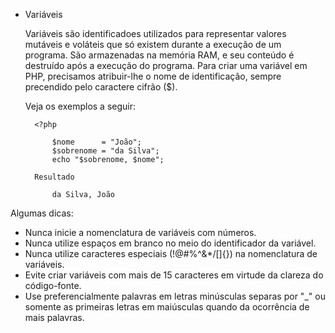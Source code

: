 * Variáveis
    
    Variáveis são identificadoes utilizados para representar valores mutáveis e voláteis 
    que só existem durante a execução de um programa. 
    São armazenadas na memória RAM, e seu conteúdo é destruído após a execução do programa.
    Para criar uma variável em PHP, precisamos atribuir-lhe o nome de identificação, 
    sempre precendido pelo caractere cifrão ($). 
    
    Veja os exemplos a seguir:
    
        <?php
            
            $nome      = "João"; 
            $sobrenome = "da Silva";
            echo "$sobrenome, $nome";
            
        Resultado 

            da Silva, João    
        

Algumas dicas: 
    
+ Nunca inicie a nomenclatura de variáveis com números.
+ Nunca utilize espaços em branco no meio do identificador da variável.
+ Nunca utilize caracteres especiais (!@#%^&*/[]{}) na nomenclatura de variáveis.
+ Evite criar variáveis com mais de 15 caracteres em virtude da clareza do código-fonte.
+ Use preferencialmente palavras em letras minúsculas separas por "_" 
ou somente as primeiras letras em maiúsculas quando da ocorrência de mais palavras.
    <?php
        $codigo_cliente // Exemplo de variável
        $codigoCliente  // Exemplo de variável 